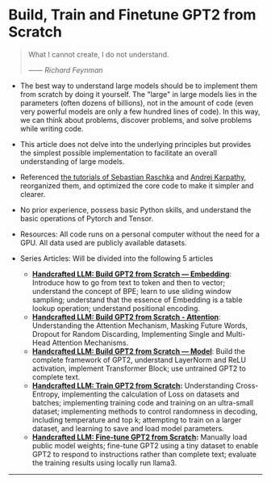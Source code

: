 # Build, Train and Finetune GPT2 from Scratch

> What I cannot create, I do not understand.
>
> *—— Richard* *Feynman*

-   The best way to understand large models should be to implement them from scratch by doing it yourself. The "large" in large models lies in the parameters (often dozens of billions), not in the amount of code (even very powerful models are only a few hundred lines of code). In this way, we can think about problems, discover problems, and solve problems while writing code.

-   This article does not delve into the underlying principles but provides the simplest possible implementation to facilitate an overall understanding of large models.

-   Referenced [the tutorials of Sebastian Raschka](https://www.manning.com/authors/sebastian-raschka) and [Andrej Karpathy](https://karpathy.ai/), reorganized them, and optimized the core code to make it simpler and clearer.

-   No prior experience, possess basic Python skills, and understand the basic operations of Pytorch and Tensor.

-   Resources: All code runs on a personal computer without the need for a GPU. All data used are publicly available datasets.

-   Series Articles: Will be divided into the following 5 articles

    -   **[Handcrafted LLM: Build GPT2 from Scratch — Embedding](https://weikuo0506.github.io/posts/HandcraftedLLM/BuildGPT2fromScratch%E2%80%94Embedding)**: Introduce how to go from text to token and then to vector; understand the concept of BPE; learn to use sliding window sampling; understand that the essence of Embedding is a table lookup operation; understand positional encoding.
    -   **[Handcrafted LLM: Build GPT2 from Scratch - Attention](https://weikuo0506.github.io/posts/HandcraftedLLM/BuildGPT2fromScratch%E2%80%94Attention)**: Understanding the Attention Mechanism, Masking Future Words, Dropout for Random Discarding, Implementing Single and Multi-Head Attention Mechanisms.
    -   **[Handcrafted LLM: Build GPT2 from Scratch — Model](https://weikuo0506.github.io/posts/HandcraftedLLM/BuildGPT2fromScratch%E2%80%94Model)**: Build the complete framework of GPT2, understand LayerNorm and ReLU activation, implement Transformer Block; use untrained GPT2 to complete text.
    -   **[Handcrafted LLM: Train GPT2 from Scratch](https://weikuo0506.github.io/posts/HandcraftedLLM/TrainGPT2fromScratch):** Understanding Cross-Entropy, implementing the calculation of Loss on datasets and batches; implementing training code and training on an ultra-small dataset; implementing methods to control randomness in decoding, including temperature and top k; attempting to train on a larger dataset, and learning to save and load model parameters.
    -   **[Handcrafted LLM: Fine-tune GPT2 from Scratch](https://weikuo0506.github.io/posts/HandcraftedLLM/FinetuneGPT2fromScratch):** Manually load public model weights; fine-tune GPT2 using a tiny dataset to enable GPT2 to respond to instructions rather than complete text; evaluate the training results using locally run llama3.

* * *